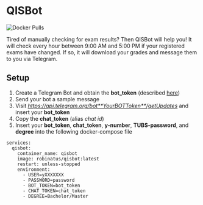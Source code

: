 # QISBot

![Docker Pulls](https://img.shields.io/docker/pulls/robinatus/qisbot.svg)

Tired of manually checking for exam results?
Then QISBot will help you!
It will check every hour between 9:00 AM and 5:00 PM if your registered exams have changed.
If so, it will download your grades and message them to you via Telegram.

## Setup
1. Create a Telegram Bot and obtain the **bot_token** (described [here](https://core.telegram.org/bots#6-botfather))
2. Send your bot a sample message
3. Visit *https://api.telegram.org/bot**YourBOTToken**/getUpdates* and insert your **bot_token**
4. Copy the **chat_token** (alias *chat id*)
5. Insert your **bot_token**, **chat_token**, **y-number**, **TUBS-password**, and **degree** into the following docker-compose file

```
services:
  qisbot:
    container_name: qisbot
    image: robinatus/qisbot:latest
    restart: unless-stopped
    environment:
      - USER=yXXXXXXX
      - PASSWORD=password
      - BOT_TOKEN=bot_token
      - CHAT_TOKEN=chat_token
      - DEGREE=Bachelor/Master

```